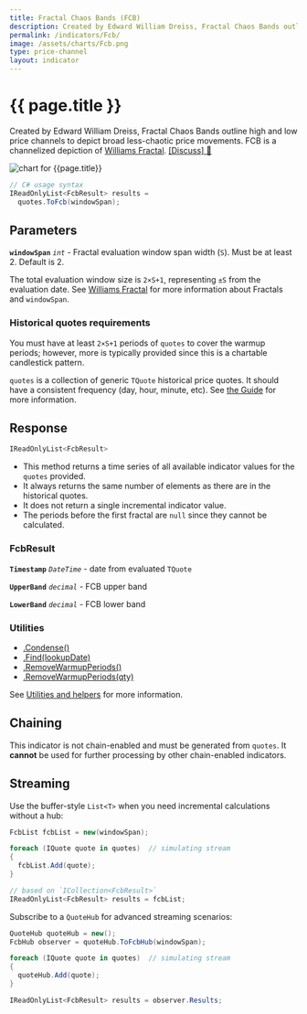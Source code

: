 ```yaml
---
title: Fractal Chaos Bands (FCB)
description: Created by Edward William Dreiss, Fractal Chaos Bands outline high and low price channels to depict broad less-chaotic price movements.  FCB is a channelized depiction of Williams Fractal.
permalink: /indicators/Fcb/
image: /assets/charts/Fcb.png
type: price-channel
layout: indicator
---
```


# {{ page.title }}

Created by Edward William Dreiss, Fractal Chaos Bands outline high and low price channels to depict broad less-chaotic price movements.  FCB is a channelized depiction of <a href="{{site.baseurl}}/indicators/Fractal/#content" rel="nofollow">Williams Fractal</a>.
[[Discuss] &#128172;]({{site.github.repository_url}}/discussions/347 "Community discussion about this indicator")

![chart for {{page.title}}]({{site.baseurl}}{{page.image}})

```csharp
// C# usage syntax
IReadOnlyList<FcbResult> results =
  quotes.ToFcb(windowSpan);
```

## Parameters

**`windowSpan`** _`int`_ - Fractal evaluation window span width (`S`).  Must be at least 2.  Default is 2.

The total evaluation window size is `2×S+1`, representing `±S` from the evaluation date.  See [Williams Fractal]({{site.baseurl}}/indicators/Fractal/#content) for more information about Fractals and `windowSpan`.

### Historical quotes requirements

You must have at least `2×S+1` periods of `quotes` to cover the warmup periods; however, more is typically provided since this is a chartable candlestick pattern.

`quotes` is a collection of generic `TQuote` historical price quotes.  It should have a consistent frequency (day, hour, minute, etc).  See [the Guide]({{site.baseurl}}/guide/#historical-quotes) for more information.

## Response

```csharp
IReadOnlyList<FcbResult>
```

- This method returns a time series of all available indicator values for the `quotes` provided.
- It always returns the same number of elements as there are in the historical quotes.
- It does not return a single incremental indicator value.
- The periods before the first fractal are `null` since they cannot be calculated.

### FcbResult

**`Timestamp`** _`DateTime`_ - date from evaluated `TQuote`

**`UpperBand`** _`decimal`_ - FCB upper band

**`LowerBand`** _`decimal`_ - FCB lower band

### Utilities

- [.Condense()]({{site.baseurl}}/utilities#condense)
- [.Find(lookupDate)]({{site.baseurl}}/utilities#find-indicator-result-by-date)
- [.RemoveWarmupPeriods()]({{site.baseurl}}/utilities#remove-warmup-periods)
- [.RemoveWarmupPeriods(qty)]({{site.baseurl}}/utilities#remove-warmup-periods)

See [Utilities and helpers]({{site.baseurl}}/utilities#utilities-for-indicator-results) for more information.

## Chaining

This indicator is not chain-enabled and must be generated from `quotes`.  It **cannot** be used for further processing by other chain-enabled indicators.

## Streaming

Use the buffer-style `List<T>` when you need incremental calculations without a hub:

```csharp
FcbList fcbList = new(windowSpan);

foreach (IQuote quote in quotes)  // simulating stream
{
  fcbList.Add(quote);
}

// based on `ICollection<FcbResult>`
IReadOnlyList<FcbResult> results = fcbList;
```

Subscribe to a `QuoteHub` for advanced streaming scenarios:

```csharp
QuoteHub quoteHub = new();
FcbHub observer = quoteHub.ToFcbHub(windowSpan);

foreach (IQuote quote in quotes)  // simulating stream
{
  quoteHub.Add(quote);
}

IReadOnlyList<FcbResult> results = observer.Results;
```
